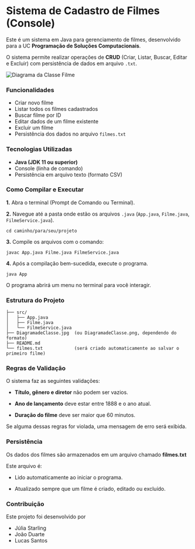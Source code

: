 # Sistema de Cadastro de Filmes (Console)

Este é um sistema em Java para gerenciamento de filmes, desenvolvido para a UC **Programação de Soluções Computacionais**. 

O sistema permite realizar operações de **CRUD** (Criar, Listar, Buscar, Editar e Excluir) com persistência de dados em arquivo `.txt`.

![Diagrama da Classe Filme](DiagramadeClasse.jpg)


### Funcionalidades

- Criar novo filme
- Listar todos os filmes cadastrados
- Buscar filme por ID
- Editar dados de um filme existente
- Excluir um filme
- Persistência dos dados no arquivo `filmes.txt`

### Tecnologias Utilizadas

- **Java (JDK 11 ou superior)**
- Console (linha de comando)
- Persistência em arquivo texto (formato CSV)


### Como Compilar e Executar


**1.** Abra o terminal (Prompt de Comando ou Terminal).

**2.** Navegue até a pasta onde estão os arquivos `.java` (`App.java`, `Filme.java`, `FilmeService.java`).
```
cd caminho/para/seu/projeto
```

**3.** Compile os arquivos com o comando:
``` 
javac App.java Filme.java FilmeService.java 
```

**4.** Após a compilação bem-sucedida, execute o programa.
```
java App
```

O programa abrirá um menu no terminal para você interagir.

### Estrutura do Projeto
```
├── src/
│   ├── App.java
│   ├── Filme.java
│   └── FilmeService.java
├── DiagramadeClasse.jpg  (ou DiagramadeClasse.png, dependendo do formato)
├── README.md
└── filmes.txt            (será criado automaticamente ao salvar o primeiro filme)

```

### Regras de Validação
O sistema faz as seguintes validações:

- **Título, gênero e diretor** não podem ser vazios.

- **Ano de lançamento** deve estar entre 1888 e o ano atual.

- **Duração do filme** deve ser maior que 60 minutos.

Se alguma dessas regras for violada, uma mensagem de erro será exibida.


### Persistência

Os dados dos filmes são armazenados em um arquivo chamado **filmes.txt**

Este arquivo é:

- Lido automaticamente ao iniciar o programa.

- Atualizado sempre que um filme é criado, editado ou excluído.

### Contribuição
Este projeto foi desenvolvido por
- Júlia Starling
- João Duarte
- Lucas Santos
